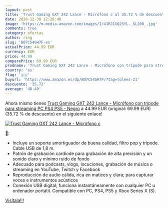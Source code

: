 ```yaml
---
layout: post
title: 'Trust Gaming GXT 242 Lance - Micrófono c al 35.72 % de descuento'
date: 2020-12-30 12:28:40
image: 'https://m.media-amazon.com/images/I/41RJIXQ25fL._SL200_.jpg'
comments: true
category: ofertas
author: ring
slug: 'B07C54GH7F-es'
actualPrice: 44.99 EUR
currency: EUR
price: 44.99
comparePrice: 69.99 EUR
prodname: 'Trust Gaming GXT 242 Lance - Micrófono con trípode para streaming  PC  PS4  PS5 - Negro'
country: 'es'
flag: '🇪🇸'
buyurl: 'https://www.amazon.es/dp/B07C54GH7F/?tag=tolees-21'
descuento: '35.72'
average: '48.49'
---
```


Ahora mismo tienes [Trust Gaming GXT 242 Lance - Micrófono con trípode para streaming  PC  PS4  PS5 - Negro](https://www.amazon.es/dp/B07C54GH7F/?tag=tolees-21) a 44.99 EUR (original: 69.99 EUR) (35.72 %  de descuento) en el siguiente enlace!

[![Trust Gaming GXT 242 Lance - Micrófono c](https://m.media-amazon.com/images/I/41RJIXQ25fL._SL200_.jpg)](https://www.amazon.es/dp/B07C54GH7F/?tag=tolees-21)

🔎:

- Incluye un soporte amortiguador de buena calidad, filtro pop y trípode. Cable USB de 1,8 m.
- Patrón de grabación cardiode para grabación de alta precisión y un sonido claro y mínimo ruido de fondo
- Adecuado para podcasts, vlogs, locuciones, grabación de música o streaming en YouTube, Twitch y Facebook
- Reproducción de audio cálida, rica en matices y clara; para capturar voces e instrumentos acústicos
- Conexión USB digital; funciona instantáneamente con cualquier PC u ordenador portátil. Compatible con PC, PS4, PS5 y Xbox Series X (S).

[Visítala!!!](https://www.amazon.es/dp/B07C54GH7F/?tag=tolees-21)
